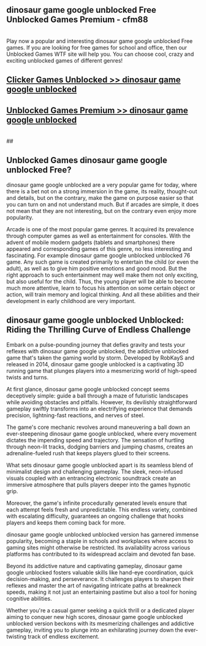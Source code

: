 ## dinosaur game google unblocked Free Unblocked Games Premium - cfm88 <br>
<br>
Play now a popular and interesting dinosaur game google unblocked Free games. If you are looking for free games for school and office, then our Unblocked Games WTF site will help you. You can choose cool, crazy and exciting unblocked games of different genres!


##  [Clicker Games Unblocked >> dinosaur game google unblocked](http://freeplayer.one?title=dinosaur_game_google_unblocked&ref=05)

##  [Unblocked Games Premium >> dinosaur game google unblocked](http://freeplayer.one?title=dinosaur_game_google_unblocked&ref=05)
  <br>
  ##



## Unblocked Games dinosaur game google unblocked Free?

dinosaur game google unblocked are a very popular game for today, where there is a bet not on a strong immersion in the game, its reality, thought-out and details, but on the contrary, make the game on purpose easier so that you can turn on and not understand much. But if arcades are simple, it does not mean that they are not interesting, but on the contrary even enjoy more popularity.

Arcade is one of the most popular game genres. It acquired its prevalence through computer games as well as entertainment for consoles. With the advent of mobile modern gadgets (tablets and smartphones) there appeared and corresponding games of this genre, no less interesting and fascinating. For example dinosaur game google unblocked unblocked 76 game. Any such game is created primarily to entertain the child (or even the adult), as well as to give him positive emotions and good mood. But the right approach to such entertainment may well make them not only exciting, but also useful for the child. Thus, the young player will be able to become much more attentive, learn to focus his attention on some certain object or action, will train memory and logical thinking. And all these abilities and their development in early childhood are very important.

##  dinosaur game google unblocked Unblocked: Riding the Thrilling Curve of Endless Challenge

Embark on a pulse-pounding journey that defies gravity and tests your reflexes with dinosaur game google unblocked, the addictive unblocked game that's taken the gaming world by storm. Developed by RobKayS and released in 2014, dinosaur game google unblocked is a captivating 3D running game that plunges players into a mesmerizing world of high-speed twists and turns.

At first glance, dinosaur game google unblocked concept seems deceptively simple: guide a ball through a maze of futuristic landscapes while avoiding obstacles and pitfalls. However, its devilishly straightforward gameplay swiftly transforms into an electrifying experience that demands precision, lightning-fast reactions, and nerves of steel.

The game's core mechanic revolves around maneuvering a ball down an ever-steepening dinosaur game google unblocked, where every movement dictates the impending speed and trajectory. The sensation of hurtling through neon-lit tracks, dodging barriers and jumping chasms, creates an adrenaline-fueled rush that keeps players glued to their screens.

What sets dinosaur game google unblocked apart is its seamless blend of minimalist design and challenging gameplay. The sleek, neon-infused visuals coupled with an entrancing electronic soundtrack create an immersive atmosphere that pulls players deeper into the games hypnotic grip.

Moreover, the game's infinite procedurally generated levels ensure that each attempt feels fresh and unpredictable. This endless variety, combined with escalating difficulty, guarantees an ongoing challenge that hooks players and keeps them coming back for more.

dinosaur game google unblocked unblocked version has garnered immense popularity, becoming a staple in schools and workplaces where access to gaming sites might otherwise be restricted. Its availability across various platforms has contributed to its widespread acclaim and devoted fan base.

Beyond its addictive nature and captivating gameplay, dinosaur game google unblocked fosters valuable skills like hand-eye coordination, quick decision-making, and perseverance. It challenges players to sharpen their reflexes and master the art of navigating intricate paths at breakneck speeds, making it not just an entertaining pastime but also a tool for honing cognitive abilities.

Whether you're a casual gamer seeking a quick thrill or a dedicated player aiming to conquer new high scores, dinosaur game google unblocked unblocked version beckons with its mesmerizing challenges and addictive gameplay, inviting you to plunge into an exhilarating journey down the ever-twisting track of endless excitement.